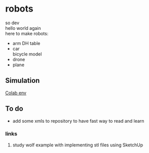 # robots

so dev  
hello world again  
here to make robots:  
* arm
  DH table
* car  
  bicycle model 
* drone
* plane
## Simulation
[Colab env](https://colab.research.google.com/github/google-deepmind/mujoco/blob/main/python/tutorial.ipynb)

## To do 
* add some xmls to repository to have fast way to read and learn 

### links
1. study wolf example with implementing stl files using SketchUp 
